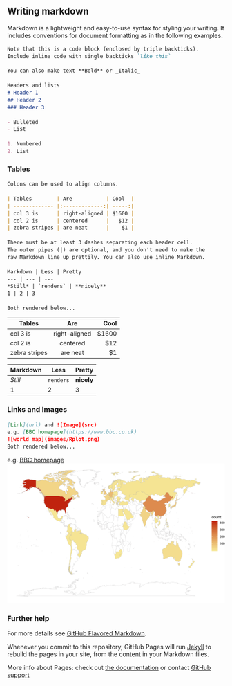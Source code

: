 ## Writing markdown

Markdown is a lightweight and easy-to-use syntax for styling your writing. It includes conventions for document formatting as in the following examples.

```markdown
Note that this is a code block (enclosed by triple backticks).
Include inline code with single backticks `like this`

You can also make text **Bold** or _Italic_ 

Headers and lists
# Header 1
## Header 2
### Header 3

- Bulleted
- List

1. Numbered
2. List
```


### Tables

```markdown
Colons can be used to align columns.

| Tables        | Are           | Cool  |
| ------------- |:-------------:| -----:|
| col 3 is      | right-aligned | $1600 |
| col 2 is      | centered      |   $12 |
| zebra stripes | are neat      |    $1 |

There must be at least 3 dashes separating each header cell.
The outer pipes (|) are optional, and you don't need to make the 
raw Markdown line up prettily. You can also use inline Markdown.

Markdown | Less | Pretty
--- | --- | ---
*Still* | `renders` | **nicely**
1 | 2 | 3

Both rendered below...
```

| Tables        | Are           | Cool  |
| ------------- |:-------------:| -----:|
| col 3 is      | right-aligned | $1600 |
| col 2 is      | centered      |   $12 |
| zebra stripes | are neat      |    $1 |

Markdown | Less | Pretty
--- | --- | ---
*Still* | `renders` | **nicely**
1 | 2 | 3


### Links and Images

```markdown
[Link](url) and ![Image](src) 
e.g. [BBC homepage](https://www.bbc.co.uk)
![world map](images/Rplot.png)
Both rendered below...
```

e.g. [BBC homepage](https://www.bbc.co.uk)
![world map](images/Rplot.png)


### Further help

For more details see [GitHub Flavored Markdown](https://guides.github.com/features/mastering-markdown/).

Whenever you commit to this repository, GitHub Pages will run [Jekyll](https://jekyllrb.com/) to rebuild the pages in your site, from the content in your Markdown files.

More info about Pages: check out [the documentation](https://help.github.com/categories/github-pages-basics/) or contact [GitHub support](https://github.com/contact)
